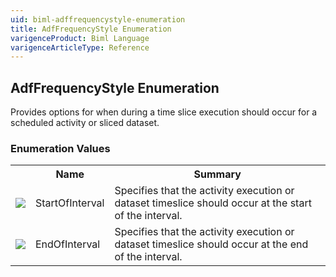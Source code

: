 ```yaml
---
uid: biml-adffrequencystyle-enumeration
title: AdfFrequencyStyle Enumeration
varigenceProduct: Biml Language
varigenceArticleType: Reference
---
```


## AdfFrequencyStyle Enumeration<div class="LanguageSummary"><div class ="SummaryItem">Provides options for when during a time slice execution should occur for a scheduled activity or sliced dataset.</div></div><div class="EnumValueGroup">### Enumeration Values<table id="EnumValue" class="MemberList"><tbody><tr><th class="MemberTypeIconColumnHeader">&nbsp;</th><th class="MemberNameColumnHeader">Name</th><th class="MemberSummaryColumnHeader">Summary</th></tr><tr class="cd0"><td align="center" class="MemberTypeIcon"><img src="enumValue.png"></img></td><td class="MemberName">StartOfInterval</td><td class="MemberSummary"><div class ="SummaryItem">Specifies that the activity execution or dataset timeslice should occur at the start of the interval.</div></td></tr><tr class="cd1"><td align="center" class="MemberTypeIcon"><img src="enumValue.png"></img></td><td class="MemberName">EndOfInterval</td><td class="MemberSummary"><div class ="SummaryItem">Specifies that the activity execution or dataset timeslice should occur at the end of the interval.</div></td></tr></tbody></table></div>